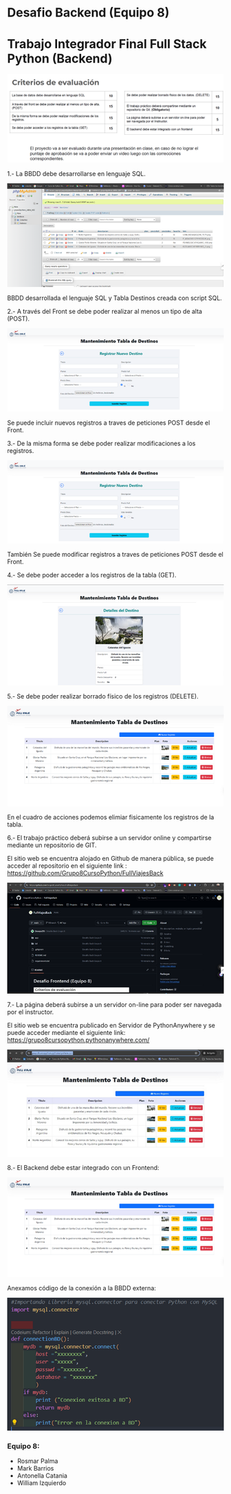# Desafio Backend (Equipo 8)
# Trabajo Integrador Final Full Stack Python (Backend)

![alt text](app/static/assets/fotos_destinos/read00.png)

1.- La BBDD debe desarrollarse en lenguaje SQL.

![alt text](app/static/assets/fotos_destinos/read05.png)

BBDD desarrollada el lenguaje SQL y Tabla Destinos creada con script SQL.


2.- A través del Front se debe poder realizar al menos un tipo de alta (POST).

![alt text](app/static/assets/fotos_destinos/read04.png)

Se puede incluir nuevos registros a traves de peticiones POST desde el Front.


3.- De la misma forma se debe poder realizar modificaciones a los registros.

![alt text](app/static/assets/fotos_destinos/read04.png)

También Se puede modificar registros a traves de peticiones POST desde el Front.


4.- Se debe poder acceder a los registros de la tabla (GET).

![alt text](app/static/assets/fotos_destinos/read02.png)


5.- Se debe poder realizar borrado físico de los registros (DELETE).

![alt text](app/static/assets/fotos_destinos/read01.png)

En el cuadro de acciones podemos elimiar fisicamente los registros de la tabla.


6.- El trabajo práctico deberá subirse a un servidor online y compartirse mediante un repositorio de GIT.

El sitio web se encuentra alojado en Github de manera pública, se puede 
acceder al repositorio en el siguiente link : https://github.com/Grupo8CursoPython/FullViajesBack

![alt text](app/static/assets/fotos_destinos/read06.png)


7.- La página deberá subirse a un servidor on-line para poder
ser navegada por el instructor.

El sitio web se encuentra publicado en Servidor de PythonAnywhere y se puede acceder mediante el siguiente link: https://grupo8cursopython.pythonanywhere.com/

![alt text](app/static/assets/fotos_destinos/read08.png)


8.- El Backend debe estar integrado con un Frontend:

![alt text](app/static/assets/fotos_destinos/read01.png)

Anexamos código de la conexión a la BBDD externa:

![alt text](app/static/assets/fotos_destinos/read07.png)



### Equipo 8:
- Rosmar Palma
- Mark Barrios
- Antonella Catania
- William Izquierdo